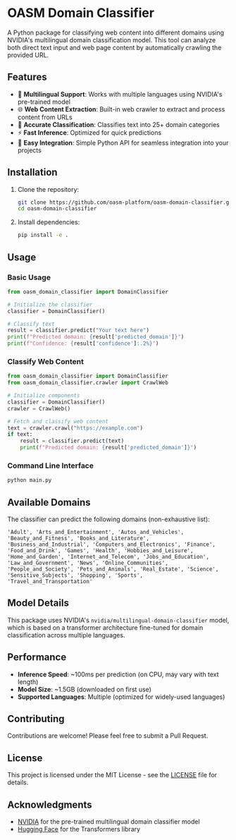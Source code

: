 # OASM Domain Classifier

A Python package for classifying web content into different domains using NVIDIA's multilingual domain classification model. This tool can analyze both direct text input and web page content by automatically crawling the provided URL.

## Features

- 🚀 **Multilingual Support**: Works with multiple languages using NVIDIA's pre-trained model
- 🌐 **Web Content Extraction**: Built-in web crawler to extract and process content from URLs
- 🎯 **Accurate Classification**: Classifies text into 25+ domain categories
- ⚡ **Fast Inference**: Optimized for quick predictions
- 🔌 **Easy Integration**: Simple Python API for seamless integration into your projects

## Installation

1. Clone the repository:

   ```bash
   git clone https://github.com/oasm-platform/oasm-domain-classifier.git
   cd oasm-domain-classifier
   ```

2. Install dependencies:
   ```bash
   pip install -e .
   ```

## Usage

### Basic Usage

```python
from oasm_domain_classifier import DomainClassifier

# Initialize the classifier
classifier = DomainClassifier()

# Classify text
result = classifier.predict("Your text here")
print(f"Predicted domain: {result['predicted_domain']}")
print(f"Confidence: {result['confidence']:.2%}")
```

### Classify Web Content

```python
from oasm_domain_classifier import DomainClassifier
from oasm_domain_classifier.crawler import CrawlWeb

# Initialize components
classifier = DomainClassifier()
crawler = CrawlWeb()

# Fetch and classify web content
text = crawler.crawl("https://example.com")
if text:
    result = classifier.predict(text)
    print(f"Predicted domain: {result['predicted_domain']}")
```

### Command Line Interface

```bash
python main.py
```

## Available Domains

The classifier can predict the following domains (non-exhaustive list):

```
'Adult', 'Arts_and_Entertainment', 'Autos_and_Vehicles', 'Beauty_and_Fitness', 'Books_and_Literature', 'Business_and_Industrial', 'Computers_and_Electronics', 'Finance', 'Food_and_Drink', 'Games', 'Health', 'Hobbies_and_Leisure', 'Home_and_Garden', 'Internet_and_Telecom', 'Jobs_and_Education', 'Law_and_Government', 'News', 'Online_Communities', 'People_and_Society', 'Pets_and_Animals', 'Real_Estate', 'Science', 'Sensitive_Subjects', 'Shopping', 'Sports', 'Travel_and_Transportation'
```

## Model Details

This package uses NVIDIA's `nvidia/multilingual-domain-classifier` model, which is based on a transformer architecture fine-tuned for domain classification across multiple languages.

## Performance

- **Inference Speed**: ~100ms per prediction (on CPU, may vary with text length)
- **Model Size**: ~1.5GB (downloaded on first use)
- **Supported Languages**: Multiple (optimized for widely-used languages)

## Contributing

Contributions are welcome! Please feel free to submit a Pull Request.

## License

This project is licensed under the MIT License - see the [LICENSE](LICENSE) file for details.

## Acknowledgments

- [NVIDIA](https://huggingface.co/nvidia) for the pre-trained multilingual domain classifier model
- [Hugging Face](https://huggingface.co/) for the Transformers library
